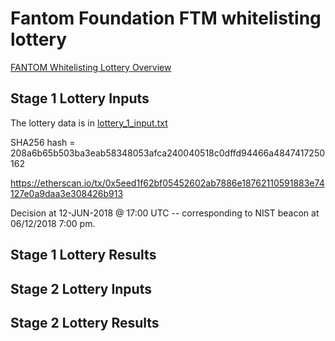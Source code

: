 # Fantom Foundation FTM whitelisting lottery

[FANTOM Whitelisting Lottery Overview](https://medium.com/fantomfoundation/fantom-whitelisting-lottery-overview-363c4275c677)

## Stage 1 Lottery Inputs

The lottery data is in [lottery_1_input.txt](https://github.com/Fantom-foundation/tokensale/blob/master/lottery/lottery_1_input.txt)

SHA256 hash = 208a6b65b503ba3eab58348053afca240040518c0dffd94466a4847417250162

https://etherscan.io/tx/0x5eed1f62bf05452602ab7886e18762110591883e74127e0a9daa3e308426b913

Decision at 12-JUN-2018 @ 17:00 UTC -- corresponding to NIST beacon at 06/12/2018 7:00 pm. 

## Stage 1 Lottery Results

## Stage 2 Lottery Inputs

## Stage 2 Lottery Results